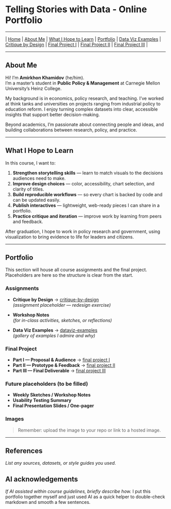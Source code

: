 # Telling Stories with Data - Online Portfolio

---

| [Home](https://cmustudent.github.io/tswd-portfolio-templates/) | [About Me](#about-me) | [What I Hope to Learn](#what-i-hope-to-learn) | [Portfolio](#portfolio) | [Data Viz Examples](dataviz-examples) | [Critique by Design](critique-by-design) | [Final Project I](final-project-part-one) | [Final Project II](final-project-part-two) | [Final Project III](final-project-part-three) |

---

## About Me

Hi! I’m **Amirkhon Khamidov** (he/him).  
I’m a master’s student in **Public Policy & Management** at Carnegie Mellon University’s Heinz College.  

My background is in economics, policy research, and teaching. I’ve worked at think tanks and universities on projects ranging from industrial policy to education reform. I enjoy turning complex datasets into clear, accessible insights that support better decision-making.  

Beyond academics, I’m passionate about connecting people and ideas, and building collaborations between research, policy, and practice.

---

## What I Hope to Learn

In this course, I want to:  

1. **Strengthen storytelling skills** — learn to match visuals to the decisions audiences need to make.  
2. **Improve design choices** — color, accessibility, chart selection, and clarity of titles.  
3. **Build reproducible workflows** — so every chart is backed by code and can be updated easily.  
4. **Publish interactives** — lightweight, web-ready pieces I can share in a portfolio.  
5. **Practice critique and iteration** — improve work by learning from peers and feedback.  

After graduation, I hope to work in policy research and government, using visualization to bring evidence to life for leaders and citizens.

---

## Portfolio

This section will house all course assignments and the final project. Placeholders are here so the structure is clear from the start.

### Assignments

- **Critique by Design** → [critique-by-design](critique-by-design)  
  *(assignment placeholder — redesign exercise)*  

- **Workshop Notes**  
  *(for in-class activities, sketches, or reflections)*  

- **Data Viz Examples** → [dataviz-examples](dataviz-examples)  
  *(gallery of examples I admire and why)*  

### Final Project

- **Part I — Proposal & Audience** → [final project I](final-project-part-one)  
- **Part II — Prototype & Feedback** → [final project II](final-project-part-two)  
- **Part III — Final Deliverable** → [final project III](final-project-part-three)  

### Future placeholders (to be filled)

- **Weekly Sketches / Workshop Notes**  
- **Usability Testing Summary**  
- **Final Presentation Slides / One-pager**


### Images

> Remember: upload the image to your repo or link to a hosted image.

---

## References
_List any sources, datasets, or style guides you used._

## AI acknowledgements
_If AI assisted within course guidelines, briefly describe how._
I put this portfolio together myself and just used AI as a quick helper to double-check markdown and smooth a few sentences.  
